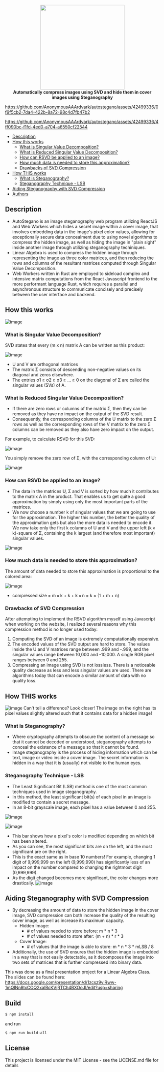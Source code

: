<p align="center">
  <img src="https://github.com/AnonymousAAArdvark/autostegano/assets/42499336/4cf7b330-fa75-4e97-8a3c-3ab257f795ba" width="275"> <br />
  <b>Automatically compress images using SVD and hide them in cover images using Steganography</b>
</p>


https://github.com/AnonymousAAArdvark/autostegano/assets/42499336/0f9f5cb2-7da4-422b-8a72-98c4d7fb47b2



https://github.com/AnonymousAAArdvark/autostegano/assets/42499336/4ff090bc-f1fd-4ed0-a704-a6550cf22544


- [Description](#description)
- [How this works](#how-this-works)
  * [What is Singular Value Decomposition?](#what-is-singular-value-decomposition-)
  * [What is Reduced Singular Value Decomposition?](#what-is-reduced-singular-value-decomposition-)
  * [How can RSVD be applied to an image?](#how-can-rsvd-be-applied-to-an-image-)
  * [How much data is needed to store this approximation?](#how-much-data-is-needed-to-store-this-approximation-)
  * [Drawbacks of SVD Compression](#drawbacks-of-svd-compression)
- [How THIS works](#how-this-works)
  * [What is Steganography?](#what-is-steganography-)
  * [Steganography Technique - LSB](#steganography-technique---lsb)
- [Aiding Steganography with SVD Compression](#aiding-steganography-with-svd-compression)
- [Authors](#authors)

## Description

- AutoStegano is an image steganography web program utilizing ReactJS and Web Workers which hides a secret image within a cover image, that involves embedding data in the image's pixel color values, allowing for exceptionally secure data concealment due to using novel algorithms to compress the hidden image, as well as hiding the image in "plain sight" inside another image through utilizing steganography techiniques.
- Linear Algebra is used to compress the hidden image through representing the image as three color matrices, and then reducing the rows and columns of the resultant matrices computed through Singular Value Decomposition.
- Web Workers written in Rust are employed to sideload complex and intensive matrix computations from the React Javascript frontend to the more performant language Rust, which requires a parallel and asynchronous structure to communicate concisely and precisely between the user interface and backend.

## How this works
![image](https://github.com/AnonymousAAArdvark/autostegano/assets/42499336/f7c196a4-4fb6-4113-bcba-fc68282c6c08)

### What is Singular Value Decomposition?
SVD states that every (m x n) matrix A can be written as this product:

![image](https://github.com/AnonymousAAArdvark/autostegano/assets/42499336/bb88b0ea-c5a6-4dab-ae1e-cabf89c474ca)
- U and V are orthogonal matrices
- The matrix Σ consists of descending non-negative values on its diagonal and zeros elsewhere.
- The entries σ1 ≥ σ2 ≥ σ3 ≥ … ≥ 0 on the diagonal of Σ are called the singular values (SVs) of A.

### What is Reduced Singular Value Decomposition?
- If there are zero rows or columns of the matrix Σ, then they can be removed as they have no impact on the output of the SVD result.
- Consequently, the corresponding columns of the U matrix to the zero Σ rows as well as the corresponding rows of the V matrix to the zero Σ columns can be removed as they also have zero impact on the output.

For example, to calculate RSVD for this SVD:

![image](https://github.com/AnonymousAAArdvark/autostegano/assets/42499336/0b38642d-a9f3-460d-8706-305e74cabfe8)

You simply remove the zero row of Σ, with the corresponding column of U:

![image](https://github.com/AnonymousAAArdvark/autostegano/assets/42499336/8c32b1fe-4301-4f38-8e18-7661af5f1b91)

### How can RSVD be applied to an image?
- The data in the matrices U, Σ and V is sorted by how much it contributes to the matrix A in the product. That enables us to get quite a good approximation by simply using only the most important parts of the matrices.
- We now choose a number k of singular values that we are going to use for the approximation. The higher this number, the better the quality of the approximation gets but also the more data is needed to encode it. We now take only the first k columns of U and V and the upper left (k × k)-square of Σ, containing the k largest (and therefore most important) singular values. 

![image](https://github.com/AnonymousAAArdvark/autostegano/assets/42499336/acbe2113-9c32-4ea2-9298-598056a97b4e)

### How much data is needed to store this approximation? 

The amount of data needed to store this approximation is proportional to the colored area:

![image](https://github.com/AnonymousAAArdvark/autostegano/assets/42499336/2beecda2-2713-4488-abf3-37a53ab053cd)

- compressed size = m × k + k + k × n = k × (1 + m + n)

### Drawbacks of SVD Compression

After attempting to implement the RSVD algorithm myself using Javascript when working on the website, I realized several reasons why this compression method is no longer used today:

1. Computing the SVD of an image is extremely computationally expensive. 
2. The encoded values of the SVD output are hard to store. The values inside the U and V matrices range between .999 and -.999, and the singular values range between 10,000 and -10,000. A single RGB pixel ranges between 0 and 255.
3. Compressing an image using SVD is not lossless. There is a noticeable quality decrease as less and less singular values are used. There are algorithms today that can encode a similar amount of data with no quality loss.

## How THIS works

![image](https://github.com/AnonymousAAArdvark/autostegano/assets/42499336/e7aa0860-6ab1-4cb0-b201-01343c997a00)
Can't tell a difference? Look closer! The image on the right has its pixel values slightly altered such that it contains data for a hidden image!

### What is Steganography?

- Where cryptography attempts to obscure the content of a message so that it cannot be decoded or understood, steganography attempts to conceal the existence of a message so that it cannot be found.
- Image steganography is the process of hiding information which can be text, image or video inside a cover image. The secret information is hidden in a way that it is (usually) not visible to the human eyes.

### Steganography Technique - LSB

- The Least Significant Bit (LSB) method is one of the most common techniques used in image steganography.
- In this method, the least significant bit(s) of each pixel in an image is modified to contain a secret message.
- In an 8-bit grayscale image, each pixel has a value between 0 and 255.

![image](https://github.com/AnonymousAAArdvark/autostegano/assets/42499336/6d9aef84-acb0-45d2-b016-588797d4237a)

![image](https://github.com/AnonymousAAArdvark/autostegano/assets/42499336/979bf383-bb21-4908-8050-3044db785155)

- This bar shows how a pixel's color is modified depending on which bit has been altered. 
- As you can see, the most significant bits are on the left, and the most significant are on the right. 
- This is the exact same as in base 10 numbers! For example, changing 1 digit of 9,999,999 on the left (9,999,990) has significantly less of an impact on the number compared to changing the rightmost digit (0,999,999). 
- As the digit changed becomes more significant, the color changes more drastically.
![image](https://github.com/AnonymousAAArdvark/autostegano/assets/42499336/f4ae67b5-749b-4457-97b6-42f04d587f4e)

## Aiding Steganography with SVD Compression

- By decreasing the amount of data to store the hidden image in the cover image, SVD compression can both increase the quality of the resulting cover image, as well as increase its maximum capacity.
  - Hidden Image:
    - \# of values needed to store before: m * n * 3
    - \# of values needed to store after: (m + n) * r * 3
  - Cover Image:
    - \# of values that the image is able to store: m * n * 3 * mLSB / 8
- Additionally, the use of SVD ensures that the hidden image is embedded in a way that is not easily detectable, as it decomposes the image into two sets of matrices that is further compressed into binary data.

This was done as a final presentation project for a Linear Algebra Class. The slides can be found here: 
https://docs.google.com/presentation/d/1zcsz9viRww-1mQlNn8txCOQ2xaIBcKVjRTCh4BXOoJI/edit?usp=sharing

## Build 

```bash
$ npm install
```

and run

```bash
$ npm run build-all
```

## License

This project is licensed under the MIT License - see the LICENSE.md file for details

